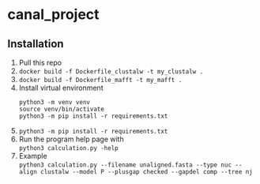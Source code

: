 # canal_project

## Installation
1. Pull this repo
2. `docker build -f Dockerfile_clustalw -t my_clustalw .`
3. `docker build -f Dockerfile_mafft -t my_mafft .`
4. Install virtual environment   
   ```
   python3 -m venv venv
   source venv/bin/activate
   python3 -m pip install -r requirements.txt
   ``` 
5. `python3 -m pip install -r requirements.txt`
6. Run the program help page with   
   `python3 calculation.py -help`
7. Example  
   `python3 calculation.py --filename unaligned.fasta --type nuc --align clustalw --model P --plusgap checked --gapdel comp --tree nj`
